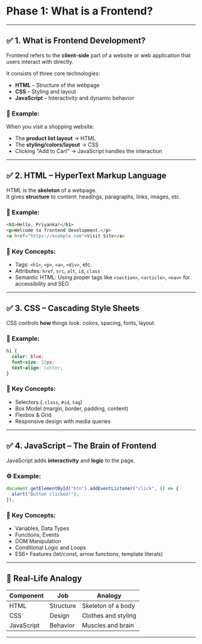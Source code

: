 
# Phase 1: What is a Frontend?

---

## ✅ 1. What is Frontend Development?

Frontend refers to the **client-side** part of a website or web application that users interact with directly.

It consists of three core technologies:

- **HTML** – Structure of the webpage
- **CSS** – Styling and layout
- **JavaScript** – Interactivity and dynamic behavior

### 📌 Example:
When you visit a shopping website:
- The **product list layout** → HTML
- The **styling/colors/layout** → CSS
- Clicking "Add to Cart" → JavaScript handles the interaction

---

## ✅ 2. HTML – HyperText Markup Language

HTML is the **skeleton** of a webpage.  
It gives **structure** to content: headings, paragraphs, links, images, etc.

### 🧱 Example:
```html
<h1>Hello, Priyanka!</h1>
<p>Welcome to frontend development.</p>
<a href="https://example.com">Visit Site</a>
````

### 🔑 Key Concepts:

* Tags: `<h1>`, `<p>`, `<a>`, `<div>`, etc.
* Attributes: `href`, `src`, `alt`, `id`, `class`
* Semantic HTML: Using proper tags like `<section>`, `<article>`, `<nav>` for accessibility and SEO

---

## ✅ 3. CSS – Cascading Style Sheets

CSS controls **how** things look: colors, spacing, fonts, layout.

### 🎨 Example:

```css
h1 {
  color: blue;
  font-size: 32px;
  text-align: center;
}
```

### 🔑 Key Concepts:

* Selectors (`.class`, `#id`, `tag`)
* Box Model (margin, border, padding, content)
* Flexbox & Grid
* Responsive design with media queries

---

## ✅ 4. JavaScript – The Brain of Frontend

JavaScript adds **interactivity** and **logic** to the page.

### ⚙️ Example:

```javascript
document.getElementById("btn").addEventListener("click", () => {
  alert("Button clicked!");
});
```

### 🔑 Key Concepts:

* Variables, Data Types
* Functions, Events
* DOM Manipulation
* Conditional Logic and Loops
* ES6+ Features (let/const, arrow functions, template literals)

---

## 🚀 Real-Life Analogy

| Component  | Job       | Analogy             |
| ---------- | --------- | ------------------- |
| HTML       | Structure | Skeleton of a body  |
| CSS        | Design    | Clothes and styling |
| JavaScript | Behavior  | Muscles and brain   |

---

